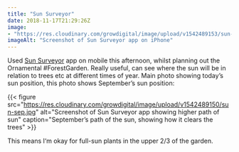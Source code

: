 ```yaml
---
title: "Sun Surveyor"
date: 2018-11-17T21:29:26Z
image: 
- "https://res.cloudinary.com/growdigital/image/upload/v1542489153/sun-nov.jpg"
imageAlt: "Screenshot of Sun Surveyor app on iPhone"
---
```


Used [Sun Surveyor](https://www.sunsurveyor.com) app on mobile this afternoon, whilst planning out the Ornamental #ForestGarden. Really useful, can see where the sun will be in relation to trees etc at different times of year. Main photo showing today’s sun position, this photo shows September’s sun position:

{{< figure src="https://res.cloudinary.com/growdigital/image/upload/v1542489150/sun-sep.jpg" alt="Screenshot of Sun Surveyor app showing higher path of sun" caption="September’s path of the sun, showing how it clears the trees" >}} 

This means I‘m okay for full-sun plants in the upper 2/3 of the garden.
